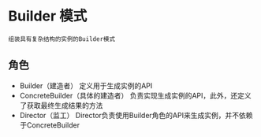 # Builder 模式
    组装具有复杂结构的实例的Builder模式
## 角色
- Builder（建造者）
    定义用于生成实例的API
- ConcreteBuilder（具体的建造者）
    负责实现生成实例的API，此外，还定义了获取最终生成结果的方法
- Director（监工）
    Director负责使用Builder角色的API来生成实例，并不依赖于ConcreteBuilder
